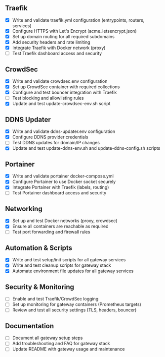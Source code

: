 ## Traefik
- [x] Write and validate traefik.yml configuration (entrypoints, routers, services)
- [x] Configure HTTPS with Let's Encrypt (acme_letsencrypt.json)
- [x] Set up domain routing for all required subdomains
- [x] Add security headers and rate limiting
- [x] Integrate Traefik with Docker network (proxy)
- [ ] Test Traefik dashboard access and security

## CrowdSec
- [x] Write and validate crowdsec.env configuration
- [x] Set up CrowdSec container with required collections
- [x] Configure and test bouncer integration with Traefik
- [ ] Test blocking and allowlisting rules
- [x] Update and test update-crowdsec-env.sh script

## DDNS Updater
- [x] Write and validate ddns-updater.env configuration
- [x] Configure DDNS provider credentials
- [ ] Test DDNS updates for domain/IP changes
- [x] Update and test update-ddns-env.sh and update-ddns-config.sh scripts

## Portainer
- [x] Write and validate portainer docker-compose.yml
- [x] Configure Portainer to use Docker socket securely
- [x] Integrate Portainer with Traefik (labels, routing)
- [ ] Test Portainer dashboard access and security

## Networking
- [x] Set up and test Docker networks (proxy, crowdsec)
- [x] Ensure all containers are reachable as required
- [ ] Test port forwarding and firewall rules

## Automation & Scripts
- [x] Write and test setup/init scripts for all gateway services
- [x] Write and test cleanup scripts for gateway stack
- [x] Automate environment file updates for all gateway services

## Security & Monitoring
- [ ] Enable and test Traefik/CrowdSec logging
- [ ] Set up monitoring for gateway containers (Prometheus targets)
- [ ] Review and test all security settings (TLS, headers, bouncer)

## Documentation
- [ ] Document all gateway setup steps
- [ ] Add troubleshooting and FAQ for gateway stack
- [ ] Update README with gateway usage and maintenance 